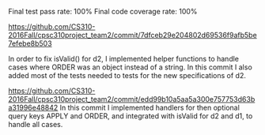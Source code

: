 Final test pass rate: 100%
Final code coverage rate: 100%

https://github.com/CS310-2016Fall/cpsc310project_team2/commit/7dfceb29e204802d69536f9afb5be7efebe8b503

In order to fix isValid() for d2, I implemented helper functions to handle cases where ORDER was an object instead of a string. In this commit I also added most of the tests needed to tests for the new specifications of d2.

https://github.com/CS310-2016Fall/cpsc310project_team2/commit/edd99b10a5aa5a300e757753d63ba31996e48842
In this commit I implemented handlers for then optional query keys APPLY and ORDER, and integrated with isValid for d2 and d1, to handle all cases. 
